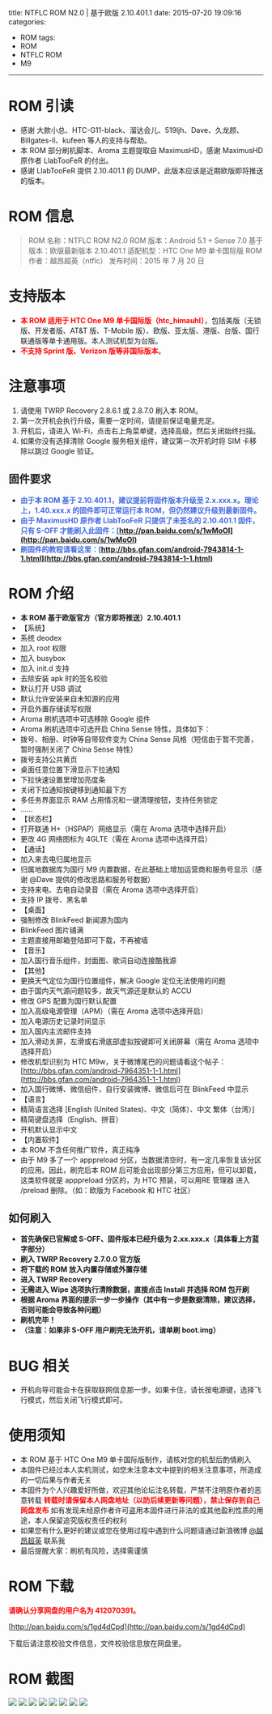 title: NTFLC ROM N2.0 | 基于欧版 2.10.401.1
date: 2015-07-20 19:09:16
categories:
- ROM
tags:
- ROM
- NTFLC ROM
- M9
---

# ROM 引读 #
- 感谢 大款小总、HTC-G11-black、溜达会儿、519ljh、Dave、久龙颜、Billgates-li、kufeen 等人的支持与帮助。
- 本 ROM 部分刷机脚本、Aroma 主题提取自 MaximusHD，感谢 MaximusHD 原作者 LlabTooFeR 的付出。
- 感谢 LlabTooFeR 提供 2.10.401.1 的 DUMP，此版本应该是近期欧版即将推送的版本。


# ROM 信息 #
> ROM 名称：NTFLC ROM N2.0
> ROM 版本：Android 5.1 + Sense 7.0
> 基于版本：欧版最新版本 2.10.401.1
> 适配机型：HTC One M9 单卡国际版
> ROM 作者：越昂超英（ntflc）
> 发布时间：2015 年 7 月 20 日

<!-- more -->

# 支持版本 #
- <strong><font color=red>本 ROM 适用于 HTC One M9 单卡国际版（htc_himauhl）</font></strong>，包括美版（无锁版、开发者版、AT&T 版、T-Mobile 版）、欧版、亚太版、港版、台版、国行联通版等单卡通用版。本人测试机型为台版。
- <strong><font color=red>不支持 Sprint 版、Verizon 版等非国际版本</font></strong>。

# 注意事项 #
1. 请使用 TWRP Recovery 2.8.6.1 或 2.8.7.0 刷入本 ROM。
2. 第一次开机会执行升级，需要一定时间，请提前保证电量充足。
3. 开机后，请进入 Wi-Fi，点击右上角菜单键，选择高级，然后关闭始终扫描。
4. 如果你没有选择清除 Google 服务相关组件，建议第一次开机时将 SIM 卡移除以跳过 Google 验证。

## 固件要求 ##
- **<font color=#4169e1>由于本 ROM 基于 2.10.401.1，建议提前将固件版本升级至 2.x.xxx.x。理论上，1.40.xxx.x 的固件即可正常运行本 ROM，但仍然建议升级到最新固件。</font>**
- **<font color=#4169e1>由于 MaximusHD 原作者 LlabTooFeR 只提供了未签名的 2.10.401.1 固件，只有 S-OFF 才能刷入此固件：[http://pan.baidu.com/s/1wMoOI](http://pan.baidu.com/s/1wMoOI)</font>**
- **<font color=#4169e1>刷固件的教程请看这里：[http://bbs.gfan.com/android-7943814-1-1.html](http://bbs.gfan.com/android-7943814-1-1.html)</font>**

# ROM 介绍 #
- **本 ROM 基于欧版官方（官方即将推送）2.10.401.1**
- 【系统】
- 系统 deodex
- 加入 root 权限
- 加入 busybox
- 加入 init.d 支持
- 去除安装 apk 时的签名校验
- 默认打开 USB 调试
- 默认允许安装来自未知源的应用
- 开启外置存储读写权限
- Aroma 刷机选项中可选移除 Google 组件
- Aroma 刷机选项中可选开启 China Sense 特性，具体如下：
- 拨号、相册、时钟等自带软件变为 China Sense 风格（短信由于暂不完善，暂时强制关闭了 China Sense 特性）
- 拨号支持公共黄页
- 桌面任意位置下滑显示下拉通知
- 下拉快速设置里增加亮度条
- 关闭下拉通知按键移到通知最下方
- 多任务界面显示 RAM 占用情况和一键清理按钮，支持任务锁定
- ……
- 【状态栏】
- 打开联通 H+（HSPAP）网络显示（需在 Aroma 选项中选择开启）
- 更改 4G 网络图标为 4GLTE（需在 Aroma 选项中选择开启）
- 【通话】
- 加入来去电归属地显示
- 归属地数据库为国行 M9 内置数据，在此基础上增加运营商和服务号显示（感谢 @Dave 提供的修改思路和服务号数据）
- 支持来电、去电自动录音（需在 Aroma 选项中选择开启）
- 支持 IP 拨号、黑名单
- 【桌面】
- 强制修改 BlinkFeed 新闻源为国内
- BlinkFeed 图片铺满
- 主题直接用邮箱登陆即可下载，不再被墙
- 【音乐】
- 加入国行音乐组件，封面图、歌词自动连接酷我源
- 【其他】
- 更换天气定位为国行位置组件，解决 Google 定位无法使用的问题
- 由于国内天气源问题较多，故天气源还是默认的 ACCU
- 修改 GPS 配置为国行默认配置
- 加入高级电源管理（APM）（需在 Aroma 选项中选择开启）
- 加入电源历史记录时间显示
- 加入国内主流邮件支持
- 加入滑动关屏，左滑或右滑底部虚拟按键即可关闭屏幕（需在 Aroma 选项中选择开启）
- 修改机型识别为 HTC M9w，关于微博尾巴的问题请看这个帖子：[http://bbs.gfan.com/android-7964351-1-1.html](http://bbs.gfan.com/android-7964351-1-1.html)
- 加入国行微博、微信组件，自行安装微博、微信后可在 BlinkFeed 中显示
- 【语言】
- 精简语言选择 [English (United States)、中文（简体）、中文 繁体（台湾）]
- 精简键盘选择（English、拼音）
- 开机默认显示中文
- 【内置软件】
- 本 ROM 不含任何推广软件，真正纯净
- 由于 M9 多了一个 apppreload 分区，当数据清空时，有一定几率恢复该分区的应用。因此，刷完后本 ROM 后可能会出现部分第三方应用，但可以卸载，这类软件就是 apppreload 分区的，为 HTC 预装，可以用RE 管理器 进入 /preload 删除。（如：欧版为 Facebook 和 HTC 社区）

## 如何刷入 ##
- **首先确保已官解或 S-OFF、固件版本已经升级为 2.xx.xxx.x（具体看上方蓝字部分）**
- **刷入 TWRP Recovery 2.7.0.0 官方版**
- **将下载的 ROM 放入内置存储或外置存储**
- **进入 TWRP Recovery**
- **无需进入 Wipe 选项执行清除数据，直接点击 Install 并选择 ROM 包开刷**
- **根据 Aroma 界面的提示一步一步操作（其中有一步是数据清除，建议选择，否则可能会导致各种问题）**
- **刷机完毕！**
- **（注意：如果非 S-OFF 用户刷完无法开机，请单刷 boot.img）**

# BUG 相关 #
- 开机向导可能会卡在获取联网信息那一步。如果卡住，请长按电源键，选择飞行模式，然后关闭飞行模式即可。

# 使用须知 #
- 本 ROM 基于 HTC One M9 单卡国际版制作，请核对您的机型后酌情刷入
- 本固件已经过本人实机测试，如您未注意本文中提到的相关注意事项，所造成的一切后果与作者无关
- 本固件为个人兴趣爱好所做，欢迎其他论坛注名转载，严禁不注明原作者的恶意转载
  **<font color=red>转载时请保留本人网盘地址（以防后续更新等问题），禁止保存到自己网盘发布</font>**
  如有发现未经原作者许可盗用本固件进行非法的或其他盈利性质的用途，本人保留追究版权责任的权利
- 如果您有什么更好的建议或您在使用过程中遇到什么问题请通过新浪微博 [@越昂超英](http://weibo.com/412070391) 联系我
- 最后提醒大家：刷机有风险，选择需谨慎

# ROM 下载 #
**<font color=red>请确认分享网盘的用户名为 412070391。</font>**

[http://pan.baidu.com/s/1gd4dCpd](http://pan.baidu.com/s/1gd4dCpd)

下载后请注意校验文件信息，文件校验信息放在网盘里。

# ROM 截图 #
![](http://i.imgur.com/YMf0pM3.jpg)
![](http://i.imgur.com/Yd09ouM.png)
![](http://i.imgur.com/d9odisz.png)
![](http://i.imgur.com/ruwRERW.jpg)
![](http://i.imgur.com/FJA1nE3.png)
![](http://i.imgur.com/YyubfsI.png)
![](http://i.imgur.com/cRmGgxk.png)
![](http://i.imgur.com/aKC0vop.png)
